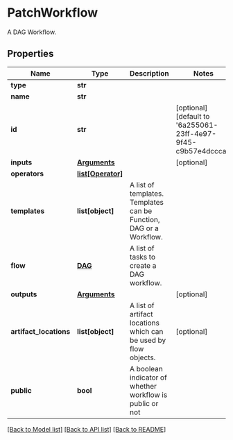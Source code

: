 # PatchWorkflow

A DAG Workflow.
## Properties
Name | Type | Description | Notes
------------ | ------------- | ------------- | -------------
**type** | **str** |  | 
**name** | **str** |  | 
**id** | **str** |  | [optional] [default to '6a255061-23ff-4e97-9f45-c9b57e4dccca']
**inputs** | [**Arguments**](Arguments.md) |  | [optional] 
**operators** | [**list[Operator]**](Operator.md) |  | 
**templates** | **list[object]** | A list of templates. Templates can be Function, DAG or a Workflow. | 
**flow** | [**DAG**](DAG.md) | A list of tasks to create a DAG workflow. | 
**outputs** | [**Arguments**](Arguments.md) |  | [optional] 
**artifact_locations** | **list[object]** | A list of artifact locations which can be used by flow objects. | [optional] 
**public** | **bool** | A boolean indicator of whether workflow is public or not | 

[[Back to Model list]](../README.md#documentation-for-models) [[Back to API list]](../README.md#documentation-for-api-endpoints) [[Back to README]](../README.md)


